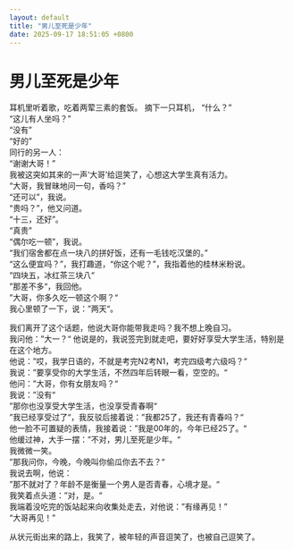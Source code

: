 ```yaml
---
layout: default
title: "男儿至死是少年"
date: 2025-09-17 18:51:05 +0800
---
```


# 男儿至死是少年

耳机里听着歌，吃着两荤三素的套饭。
摘下一只耳机，
“什么？”  
“这儿有人坐吗？”  
“没有”  
“好的”  
同行的另一人：  
“谢谢大哥！”  
我被这突如其来的一声‘大哥’给逗笑了，心想这大学生真有活力。  
“大哥，我冒昧地问一句，香吗？”  
“还可以”，我说。  
“贵吗？”，他又问道。  
“十三，还好”。  
“真贵”  
“偶尔吃一顿”，我说。  
“我们宿舍都在点一块八的拼好饭，还有一毛钱吃汉堡的。”  
“这么便宜吗？”，我打趣道，“你这个呢？”，我指着他的桂林米粉说。  
“四块五，冰红茶三块八“  
”那差不多“，我回他。  
”大哥，你多久吃一顿这个啊？“  
我心里顿了一下，说：”两天“。  

我们离开了这个话题，他说大哥你能带我走吗？我不想上晚自习。  
我问他：”大一？“ 他说是的，我说签完到就走吧，要好好享受大学生活，特别是在这个地方。  
他说：”哎，我学日语的，不就是考完N2考N1，考完四级考六级吗？“  
我说：”要享受你的大学生活，不然四年后转眼一看，空空的。“  
他问：”大哥，你有女朋友吗？“  
我说：”没有“  
”那你也没享受大学生活，也没享受青春啊“  
”我已经享受过了“，我反驳后接着说：”我都25了，我还有青春吗？“  
他一脸不可置疑的表情，我接着说：”我是00年的，今年已经25了。“  
他缓过神，大手一摆：”不对，男儿至死是少年。“  
我微微一笑。  
”那我问你，今晚，今晚叫你偷瓜你去不去？“  
我说去啊，他说：  
”那不就对了？年龄不是衡量一个男人是否青春，心境才是。“  
我笑着点头道：”对，是。“  
我端着没吃完的饭站起来向收集处走去，对他说：”有缘再见！”  
“大哥再见！”  

从状元街出来的路上，我笑了，被年轻的声音逗笑了，也被自己逗笑了。




